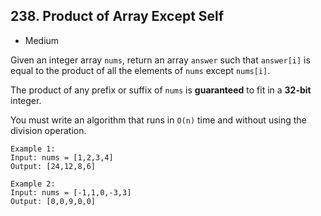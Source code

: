 ## 238. Product of Array Except Self
* Medium

Given an integer array `nums`, return an array `answer` such that `answer[i]` is equal to the product of all the elements of `nums` except `nums[i]`.  

The product of any prefix or suffix of `nums` is **guaranteed** to fit in a **32-bit** integer.  

You must write an algorithm that runs in `O(n)` time and without using the division operation.  

````
Example 1:
Input: nums = [1,2,3,4]
Output: [24,12,8,6]

Example 2:
Input: nums = [-1,1,0,-3,3]
Output: [0,0,9,0,0]
````